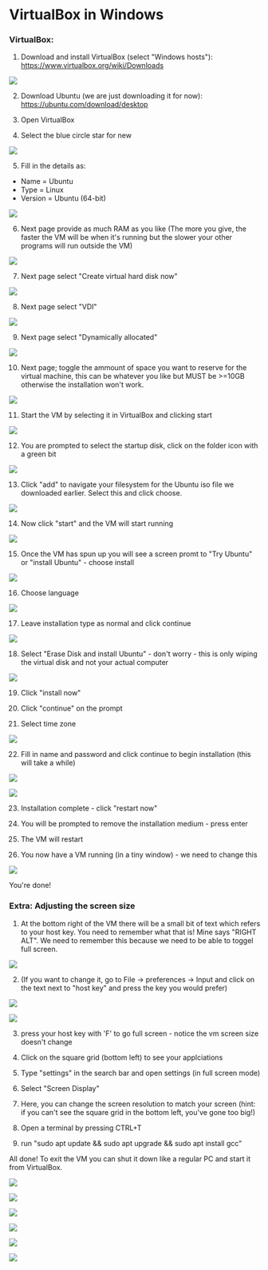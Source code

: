 # VirtualBox in Windows

### VirtualBox:

1. Download and install VirtualBox (select "Windows hosts"):
https://www.virtualbox.org/wiki/Downloads

![](Images/Win-VB/vb_site.png)

2. Download Ubuntu (we are just downloading it for now):
https://ubuntu.com/download/desktop

3. Open VirtualBox

4. Select the blue circle star for new

![](Images/Win-VB/vb-new.png)

5. Fill in the details as:
- Name = Ubuntu
- Type = Linux
- Version = Ubuntu (64-bit)

![](Images/Win-VB/vb-deets.png)

6. Next page provide as much RAM as you like (The more you give, the faster the VM will be when it's running but the slower your other programs will run outside the VM)

![](Images/Win-VB/vb-mem.png)

7. Next page select "Create virtual hard disk now"

![](Images/Win-VB/disk-now.png)

8. Next page select "VDI"

![](Images/Win-VB/vdi.png)

9. Next page select "Dynamically allocated"

![](Images/Win-VB/dynamic.png)

10. Next page; toggle the ammount of space you want to reserve for the virtual machine, this can be whatever you like but MUST be >=10GB otherwise the installation won't work.

![](Images/Win-VB/space.png)

11. Start the VM by selecting it in VirtualBox and clicking start

![](Images/Win-VB/start.png)

12. You are prompted to select the startup disk, click on the folder icon with a green bit

![](Images/Win-VB/folder.png)

13. Click "add" to navigate your filesystem for the Ubuntu iso file we downloaded earlier. Select this and click choose.

![](Images/Win-VB/add.png)

14. Now click "start" and the VM will start running

![](Images/Win-VB/start_vm.png)

15. Once the VM has spun up you will see a screen promt to "Try Ubuntu" or "install Ubuntu" - choose install

![](Images/Win-VB/ubuntu%20install/1.png)

16. Choose language


![](Images/Win-VB/ubuntu%20install/2.png)

17. Leave installation type as normal and click continue

![](Images/Win-VB/ubuntu%20install/3.png)

18. Select "Erase Disk and install Ubuntu" - don't worry - this is only wiping the virtual disk and not your actual computer

![](Images/Win-VB/ubuntu%20install/4.png)

19. Click "install now"

20. Click "continue" on the prompt

21. Select time zone

![](Images/Win-VB/ubuntu%20install/5.png)

22. Fill in name and password and click continue to begin installation (this will take a while)

![](Images/Win-VB/ubuntu%20install/6.png)

![](Images/Win-VB/ubuntu%20install/7.png)

23. Installation complete - click "restart now"

24. You will be prompted to remove the installation medium - press enter

25. The VM will restart

26. You now have a VM running (in a tiny window) - we need to change this

![](Images/Win-VB/ubuntu%20install/8.png)

You're done!

### Extra: Adjusting the screen size

1. At the bottom right of the VM there will be a small bit of text which refers to your host key. You need to remember what that is! Mine says "RIGHT ALT". We need to remember this because we need to be able to toggel full screen.

![](Images/Win-VB/ubuntu%20install/9.png)

2. (If you want to change it, go to File -> preferences -> Input and click on the text next to "host key" and press the key you would prefer)

![](Images/Win-VB/ubuntu%20install/10.png)

![](Images/Win-VB/ubuntu%20install/11.png)

3. press your host key with 'F' to go full screen - notice the vm screen size doesn't change

4. Click on the square grid (bottom left) to see your applciations

5. Type "settings" in the search bar and open settings (in full screen mode)

6. Select "Screen Display"

7. Here, you can change the screen resolution to match your screen (hint: if you can't see the square grid in the bottom left, you've gone too big!)

8. Open a terminal by pressing CTRL+T

9. run "sudo apt update && sudo apt upgrade && sudo apt install gcc"

All done! To exit the VM you can shut it down like a regular PC and start it from VirtualBox.

![](Images/Win-VB/ubuntu%20install/12.png)

![](Images/Win-VB/ubuntu%20install/13.png)

![](Images/Win-VB/ubuntu%20install/14.png)

![](Images/Win-VB/ubuntu%20install/15.png)

![](Images/Win-VB/ubuntu%20install/16.png)

![](Images/Win-VB/ubuntu%20install/17.png)
